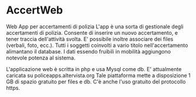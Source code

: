 # AccertWeb
Web App per accertamenti di polizia
L'app è una sorta di gestionale degli accertamenti di polizia. Consente di inserire un nuovo accertamento, e tener traccia dell'attività svolta.
E' possibile inoltre associare dei files (verbali, foto, ecc.).
Tutti i soggetti coinvolti a vario titolo nell'accertamento alimantano il database.
I dati essendo fruibili in mobilità aggiungono notevole potenza al sistema.

L'applicazione web è scritta in php e usa Mysql come db. E' attualmente caricata su policeapps.altervista.org
Tale piattaforma mette a disposizione 1 GB di spazio gratuito per files e db. C'è anche l'uso gratuito del protocollo https.

